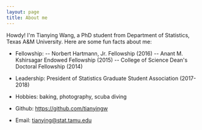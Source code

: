 ```yaml
---
layout: page
title: About me
---
```


Howdy! I'm Tianying Wang, a PhD student from Department of Statistics, Texas A&M University. Here are some fun facts about me:

- Fellowship: 
   -- Norbert Hartmann, Jr. Fellowship (2016)
   -- Anant M. Kshirsagar Endowed Fellowship (2015)
   -- College of Science Dean's Doctoral Fellowship (2014)
   
- Leadership: President of Statistics Graduate Student Association (2017-2018)

- Hobbies: baking, photography, scuba diving

- Github: https://github.com/tianyingw

- Email: tianying@stat.tamu.edu


